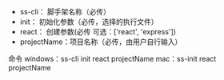 *   ss-cli：     脚手架名称（必传）
*   init：       初始化参数（必传，选择的执行文件）
*   react：      创建参数(必传 可选：['react', 'express'])
*   projectName：项目名称（必传，由用户自行输入）

命令
    windows：ss-cli init react projectName
    mac：ss-init react projectName